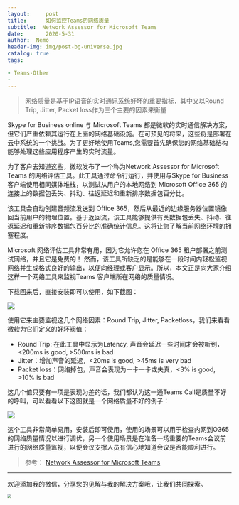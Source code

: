 ```yaml
---
layout:     post
title:      如何监控Teams的网络质量
subtitle:  Network Assessor for Microsoft Teams
date:       2020-5-31
author:  Nemo
header-img: img/post-bg-universe.jpg
catalog: true
tags:

- Teams-Other
- 
---
```


> 网络质量是基于IP语音的实时通讯系统好坏的重要指标，其中又以Round Trip, Jitter, Packet loss作为三个主要的因素来衡量

Skype for Business online 与 Microsoft Teams 都是微软的实时通信解决方案，但它们严重依赖其运行在上面的网络基础设施。在可预见的将来，这些将是部署在云中系统的一个挑战。为了更好地使用Teams,您需要首先确保您的网络基础结构能够处理这些应用程序产生的实时流量。

为了客户去知道这些，微软发布了一个称为Network Assessor for Microsoft Teams 的网络评估工具。此工具通过命令行运行，并使用与Skype for Business 客户端使用相同媒体堆栈，以测试从用户的本地网络到 Microsoft Office 365 的连接上的数据包丢失、抖动、往返延迟和重新排序数据包百分比。

该工具会自动创建音频流发送到 Office 365，然后从最近的边缘服务器位置镜像回当前用户的物理位置。基于返回流，该工具能够提供有关数据包丢失、抖动、往返延迟和重新排序数据包百分比的准确统计信息。这将让您了解当前网络环境的拥塞程度。

Microsoft 网络评估工具非常有用，因为它允许您在 Office 365 租户部署之前测试网络，并且它是免费的！
然而，该工具所缺乏的是能够在一段时间内轻松监视网络并生成格式良好的输出，以便向经理或客户显示。所以，本文正是向大家介绍这样一个网络工具来监视Teams 客户端所在网络的质量情况。

下载回来后，直接安装即可以使用，如下截图：

![](https://cdn.jsdelivr.net/gh/tangx007/tangx007.github.io/img/20200526094300.png)

使用它来主要监视这几个网络因素：Round Trip, Jitter, Packetloss，我们来看看微软为它们定义的好坏阀值：

- Round Trip: 在此工具中显示为Latency, 声音会延迟一些时间才会被听到，<200ms is good, >500ms is bad
- Jitter：增加声音的延迟，<20ms is good, >45ms is very bad
- Packet loss：网络掉包，声音会表现为一卡一卡或失真，<3% is good, >10% is bad

这几个值只要有一项是表现为差的话，我们都认为这一通Teams Call是质量不好的呼叫，可以看看以下这图就是一个网络质量不好的例子：

![](https://cdn.jsdelivr.net/gh/tangx007/tangx007.github.io/img/TeamsNetwork.png)

这个工具非常简单易用，安装后即可使用，使用的场景可以用于检查内网到O365的网络质量情况以进行调优，另一个使用场景是在准备一场重要的Teams会议前进行的网络质量监视，以便会议支撑人员有信心地知道会议是否能顺利进行。


> 参考：
> [Network Assessor for Microsoft Teams](https://www.myteamslab.com/2017/08/network-assessor-for-skype-for-business.html)



------

欢迎添加我的微信，分享您的见解与我的解决方案哦，让我们共同探索。

<img src="https://cdn.jsdelivr.net/gh/tangx007/tangx007.github.io/img/nemo-qrcode.jpg" style="zoom:50%;" />
